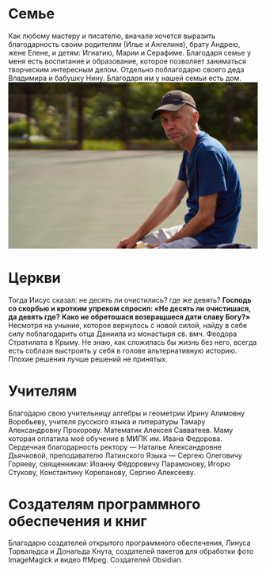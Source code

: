 # Семье
Как любому мастеру и писателю, вначале хочется выразить благодарность своим родителям (Илье и Ангелине), брату Андрею, жене Елене, и детям: Игнатию, Марии и Серафиме. Благодаря семье у меня есть воспитание и образование, которое позволяет заниматься творческим интересным делом. Отдельно поблагодарю своего деда Владимира и бабушку Нину. Благодаря им у нашей семьи есть дом.
![Фото отца|100px](father.jpg)

# Церкви
Тогда Иисус сказал: не десять ли очистились? где же девять? **Господь со скорбью и кротким упреком спросил: «Не десять ли очистишася, да девять где?** **Како не обретошася возвращшеся дати славу Богу?»** Несмотря на уныние, которое вернулось с новой силой, найду в себе силу поблагодарить отца Даниила из монастыря св. вмч. Феодора Стратилата в Крыму. Не знаю, как сложилась бы жизнь без него, всегда есть соблазн выстроить у себя в голове альтернативную историю. Плохие решения лучше решений не принятых.
# Учителям
Благодарю свою учительницу алгебры и геометрии Ирину Алимовну Воробьеву, учителя русского языка и литературы Тамару Александровну Прохорову. Математик Алексея Савватеев. Маму которая оплатила моё обучение в МИПК им. Ивана Федорова. Сердечная благодарность ректору — Наталье Александровне Дьячковой, преподавателю Латинского Языка — Сергею Олеговичу Горяеву, священникам: Иоанну Фёдоровичу Парамонову, Игорю Стукову, Константину Корепанову, Сергию Алексееву.
# Создателям программного обеспечения и книг
Благодарю создателей открытого программного обеспечения, Линуса Торвальдса и Дональда Кнута, создателей пакетов для обработки фото ImageMagick и видео ffMpeg. Создателей Obsidian. 